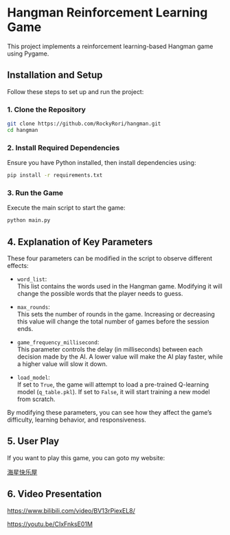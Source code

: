 # Hangman Reinforcement Learning Game

This project implements a reinforcement learning-based Hangman game using Pygame.

## Installation and Setup

Follow these steps to set up and run the project:

### 1. Clone the Repository
```bash
git clone https://github.com/RockyRori/hangman.git
cd hangman
```

### 2. Install Required Dependencies
Ensure you have Python installed, then install dependencies using:
```bash
pip install -r requirements.txt
```

### 3. Run the Game
Execute the main script to start the game:
```bash
python main.py
```

## 4. Explanation of Key Parameters

These four parameters can be modified in the script to observe different effects:

- `word_list`:  
  This list contains the words used in the Hangman game. Modifying it will change the possible words that the player needs to guess.

- `max_rounds`:  
  This sets the number of rounds in the game. Increasing or decreasing this value will change the total number of games before the session ends.

- `game_frequency_millisecond`:  
  This parameter controls the delay (in milliseconds) between each decision made by the AI. A lower value will make the AI play faster, while a higher value will slow it down.

- `load_model`:  
  If set to `True`, the game will attempt to load a pre-trained Q-learning model (`q_table.pkl`). If set to `False`, it will start training a new model from scratch.

By modifying these parameters, you can see how they affect the game’s difficulty, learning behavior, and responsiveness.

## 5. User Play
If you want to play this game, you can goto my website:

[海星快乐屋](https://rockyrori.github.io/haixing/#/Ghangman)

## 6. Video Presentation
https://www.bilibili.com/video/BV13rPiexEL8/

https://youtu.be/CIxFnksE01M
